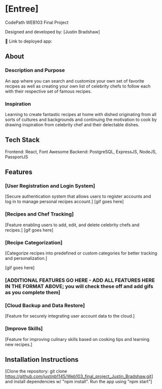 # [Entree]

CodePath WEB103 Final Project

Designed and developed by: [Justin Bradshaw]

🔗 Link to deployed app:

## About
 
### Description and Purpose

An app where you can search and customize your own set of favorite recipes as well as creating your own list of celebrity chefs to follow each with their respective set of famous recipes.

### Inspiration

 Learning to create fantastic recipes at home with dished originating from all sorts of cultures and backgrounds and continuing the motivation to cook by drawing inspiration from celebrity chef and their delectable dishes.

## Tech Stack

Frontend:
React, Font Awesome
Backend:
PostgreSQL, ExpressJS, NodeJS, PassportJS
## Features

### [User Registration and Login System]
[Secure authentication system that allows users to register accounts and log in to manage personal recipes account.]
[gif goes here]

### [Recipes and Chef Tracking]
[Feature enabling users to add, edit, and delete celebrity chefs and recipes.]
[gif goes here]

### [Recipe Categorization]

[Categorize recipes into predefined or custom categories for better tracking and personalization.]

[gif goes here]

### [ADDITIONAL FEATURES GO HERE - ADD ALL FEATURES HERE IN THE FORMAT ABOVE; you will check these off and add gifs as you complete them]
### [Cloud Backup and Data Restore]
[Feature for securely integrating user account data to the cloud.]

### [Improve Skills]
[Feature for improving culinary skills based on cooking tips and learning new recipes.]

## Installation Instructions

[Clone the repository: git clone https://github.com/justinb1145/Web103_final_project_Justin_Bradshaw.git] and install dependencies w/ "npm install". Run the app using "npm start"]
